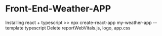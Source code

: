 # Front-End-Weather-APP

Installing react + typescript >> npx create-react-app my-weather-app --template typescript
Delete reportWebVitals.js, logo, app.css
